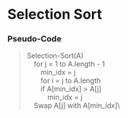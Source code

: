 
# Selection Sort
### Pseudo-Code
>Selection-Sort(A)\
    &emsp;for j = 1 to A.length - 1\
        &emsp;&emsp;min_idx = j\
        &emsp;&emsp;for i = j to A.length\
            &emsp;&emsp;if A[min_idx] > A[j]\
                &emsp;&emsp;&emsp;min_idx = j\
    &emsp;Swap A[j] with A[min_idx]\